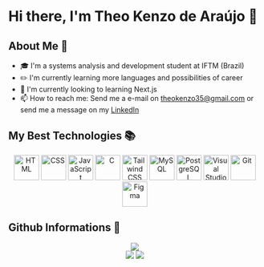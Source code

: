 # <b>Hi there, I'm Theo Kenzo de Araújo</b> 👋

## About Me 🧑

- 🎓 I'm a systems analysis and development student at IFTM (Brazil)
- ✏️ I'm currently learning more languages and possibilities of career
- 🌱 I'm currently looking to learning Next.js
- 📫 How to reach me: Send me a e-mail on theokenzo35@gmail.com or send me a message on my [LinkedIn](https://www.linkedin.com/in/theo-kenzo-de-araujo/) 

## My Best Technologies 📚

<div align="center">
	<img width="50" src="https://user-images.githubusercontent.com/25181517/192158954-f88b5814-d510-4564-b285-dff7d6400dad.png" alt="HTML" title="HTML"/>
	<img width="50" src="https://user-images.githubusercontent.com/25181517/183898674-75a4a1b1-f960-4ea9-abcb-637170a00a75.png" alt="CSS" title="CSS"/>
	<img width="50" src="https://user-images.githubusercontent.com/25181517/117447155-6a868a00-af3d-11eb-9cfe-245df15c9f3f.png" alt="JavaScript" title="JavaScript"/>
	<img width="50" src="https://user-images.githubusercontent.com/25181517/192106070-46255bcf-65e6-4c6b-a296-bf8d0d8fb2a7.png" alt="C" title="C"/>
	<img width="50" src="https://user-images.githubusercontent.com/25181517/202896760-337261ed-ee92-4979-84c4-d4b829c7355d.png" alt="Tailwind CSS" title="Tailwind CSS"/>
	<img width="50" src="https://user-images.githubusercontent.com/25181517/183896128-ec99105a-ec1a-4d85-b08b-1aa1620b2046.png" alt="MySQL" title="MySQL"/>
	<img width="50" src="https://user-images.githubusercontent.com/25181517/117208740-bfb78400-adf5-11eb-97bb-09072b6bedfc.png" alt="PostgreSQL" title="PostgreSQL"/>
	<img width="50" src="https://user-images.githubusercontent.com/25181517/192108891-d86b6220-e232-423a-bf5f-90903e6887c3.png" alt="Visual Studio Code" title="Visual Studio Code"/>
	<img width="50" src="https://user-images.githubusercontent.com/25181517/192108372-f71d70ac-7ae6-4c0d-8395-51d8870c2ef0.png" alt="Git" title="Git"/>
	<img width="50" src="https://user-images.githubusercontent.com/25181517/189715289-df3ee512-6eca-463f-a0f4-c10d94a06b2f.png" alt="Figma" title="Figma"/>
</div>

## Github Informations 🐙

<div align="center">
	
  ![](http://github-profile-summary-cards.vercel.app/api/cards/stats?username=TheoKenzo&theme=tokyonight)
  <br>
  ![](http://github-profile-summary-cards.vercel.app/api/cards/repos-per-language?username=TheoKenzo&theme=tokyonight)
  ![](http://github-profile-summary-cards.vercel.app/api/cards/most-commit-language?username=TheoKenzo&theme=tokyonight)
</div>
